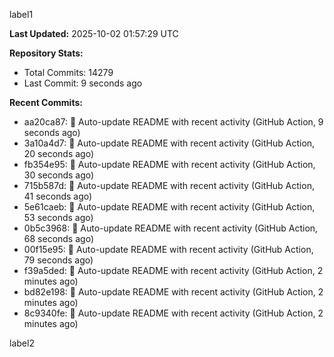 
label1 
<!-- ACTIVITY_START -->
**Last Updated:** 2025-10-02 01:57:29 UTC

**Repository Stats:**
- Total Commits: 14279
- Last Commit: 9 seconds ago

**Recent Commits:**
- aa20ca87: 🤖 Auto-update README with recent activity (GitHub Action, 9 seconds ago)
- 3a10a4d7: 🤖 Auto-update README with recent activity (GitHub Action, 20 seconds ago)
- fb354e95: 🤖 Auto-update README with recent activity (GitHub Action, 30 seconds ago)
- 715b587d: 🤖 Auto-update README with recent activity (GitHub Action, 41 seconds ago)
- 5e61caeb: 🤖 Auto-update README with recent activity (GitHub Action, 53 seconds ago)
- 0b5c3968: 🤖 Auto-update README with recent activity (GitHub Action, 68 seconds ago)
- 00f15e95: 🤖 Auto-update README with recent activity (GitHub Action, 79 seconds ago)
- f39a5ded: 🤖 Auto-update README with recent activity (GitHub Action, 2 minutes ago)
- bd82e198: 🤖 Auto-update README with recent activity (GitHub Action, 2 minutes ago)
- 8c9340fe: 🤖 Auto-update README with recent activity (GitHub Action, 2 minutes ago)
<!-- ACTIVITY_END -->

label2

